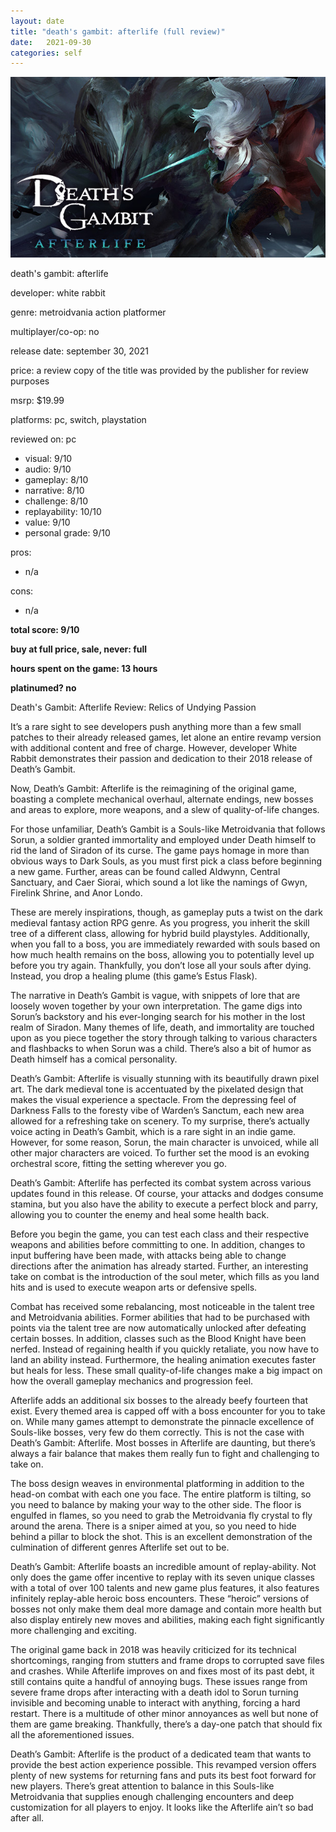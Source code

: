 ```yaml
---
layout: date
title: "death's gambit: afterlife (full review)"
date:   2021-09-30
categories: self
---
```


![mos](/assets/img/deathsgambit.jpg)

death's gambit: afterlife

developer: white rabbit

genre: metroidvania action platformer

multiplayer/co-op: no

release date: september 30, 2021

price: a review copy of the title was provided by the publisher for review purposes

msrp: $19.99

platforms: pc, switch, playstation

reviewed on: pc

- visual: 9/10
- audio: 9/10
- gameplay: 8/10
- narrative: 8/10
- challenge: 8/10
- replayability: 10/10
- value: 9/10
- personal grade: 9/10

pros:
- n/a

cons:
- n/a

**total score: 9/10**

**buy at full price, sale, never: full**

**hours spent on the game: 13 hours**

**platinumed? no**

Death's Gambit: Afterlife Review: Relics of Undying Passion

It’s a rare sight to see developers push anything more than a few small patches to their already released games, let alone an entire revamp version with additional content and free of charge. However, developer White Rabbit demonstrates their passion and dedication to their 2018 release of Death’s Gambit.

Now, Death’s Gambit: Afterlife is the reimagining of the original game, boasting a complete mechanical overhaul, alternate endings, new bosses and areas to explore, more weapons, and a slew of quality-of-life changes.

For those unfamiliar, Death’s Gambit is a Souls-like Metroidvania that follows Sorun, a soldier granted immortality and employed under Death himself to rid the land of Siradon of its curse. The game pays homage in more than obvious ways to Dark Souls, as you must first pick a class before beginning a new game. Further, areas can be found called Aldwynn, Central Sanctuary, and Caer Siorai, which sound a lot like the namings of Gwyn, Firelink Shrine, and Anor Londo.

These are merely inspirations, though, as gameplay puts a twist on the dark medieval fantasy action RPG genre. As you progress, you inherit the skill tree of a different class, allowing for hybrid build playstyles. Additionally, when you fall to a boss, you are immediately rewarded with souls based on how much health remains on the boss, allowing you to potentially level up before you try again. Thankfully, you don’t lose all your souls after dying. Instead, you drop a healing plume (this game’s Estus Flask).

The narrative in Death’s Gambit is vague, with snippets of lore that are loosely woven together by your own interpretation. The game digs into Sorun’s backstory and his ever-longing search for his mother in the lost realm of Siradon. Many themes of life, death, and immortality are touched upon as you piece together the story through talking to various characters and flashbacks to when Sorun was a child. There’s also a bit of humor as Death himself has a comical personality.

Death’s Gambit: Afterlife is visually stunning with its beautifully drawn pixel art. The dark medieval tone is accentuated by the pixelated design that makes the visual experience a spectacle. From the depressing feel of Darkness Falls to the foresty vibe of Warden’s Sanctum, each new area allowed for a refreshing take on scenery. To my surprise, there’s actually voice acting in Death’s Gambit, which is a rare sight in an indie game. However, for some reason, Sorun, the main character is unvoiced, while all other major characters are voiced. To further set the mood is an evoking orchestral score, fitting the setting wherever you go.

Death’s Gambit: Afterlife has perfected its combat system across various updates found in this release. Of course, your attacks and dodges consume stamina, but you also have the ability to execute a perfect block and parry, allowing you to counter the enemy and heal some health back.

Before you begin the game, you can test each class and their respective weapons and abilities before committing to one. In addition, changes to input buffering have been made, with attacks being able to change directions after the animation has already started. Further, an interesting take on combat is the introduction of the soul meter, which fills as you land hits and is used to execute weapon arts or defensive spells.

Combat has received some rebalancing, most noticeable in the talent tree and Metroidvania abilities. Former abilities that had to be purchased with points via the talent tree are now automatically unlocked after defeating certain bosses. In addition, classes such as the Blood Knight have been nerfed. Instead of regaining health if you quickly retaliate, you now have to land an ability instead. Furthermore, the healing animation executes faster but heals for less. These small quality-of-life changes make a big impact on how the overall gameplay mechanics and progression feel.

Afterlife adds an additional six bosses to the already beefy fourteen that exist. Every themed area is capped off with a boss encounter for you to take on. While many games attempt to demonstrate the pinnacle excellence of Souls-like bosses, very few do them correctly. This is not the case with Death’s Gambit: Afterlife. Most bosses in Afterlife are daunting, but there’s always a fair balance that makes them really fun to fight and challenging to take on.

The boss design weaves in environmental platforming in addition to the head-on combat with each one you face. The entire platform is tilting, so you need to balance by making your way to the other side. The floor is engulfed in flames, so you need to grab the Metroidvania fly crystal to fly around the arena. There is a sniper aimed at you, so you need to hide behind a pillar to block the shot. This is an excellent demonstration of the culmination of different genres Afterlife set out to be.

Death’s Gambit: Afterlife boasts an incredible amount of replay-ability. Not only does the game offer incentive to replay with its seven unique classes with a total of over 100 talents and new game plus features, it also features infinitely replay-able heroic boss encounters. These “heroic” versions of bosses not only make them deal more damage and contain more health but also display entirely new moves and abilities, making each fight significantly more challenging and exciting.

The original game back in 2018 was heavily criticized for its technical shortcomings, ranging from stutters and frame drops to corrupted save files and crashes. While Afterlife improves on and fixes most of its past debt, it still contains quite a handful of annoying bugs. These issues range from severe frame drops after interacting with a death idol to Sorun turning invisible and becoming unable to interact with anything, forcing a hard restart. There is a multitude of other minor annoyances as well but none of them are game breaking. Thankfully, there’s a day-one patch that should fix all the aforementioned issues.

Death’s Gambit: Afterlife is the product of a dedicated team that wants to provide the best action experience possible. This revamped version offers plenty of new systems for returning fans and puts its best foot forward for new players. There’s great attention to balance in this Souls-like Metroidvania that supplies enough challenging encounters and deep customization for all players to enjoy. It looks like the Afterlife ain’t so bad after all.